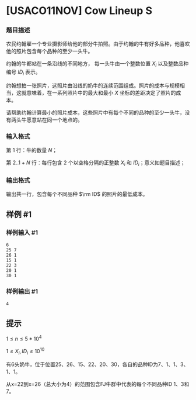 # [USACO11NOV] Cow Lineup S

### 题目描述

农民约翰雇一个专业摄影师给他的部分牛拍照。由于约翰的牛有好多品种，他喜欢他的照片包含每个品种的至少一头牛。

约翰的牛都站在一条沿线的不同地方， 每一头牛由一个整数位置 $X_i$ 以及整数品种编号 $ID_i$ 表示。

约翰想拍一张照片，这照片由沿线的奶牛的连续范围组成。照片的成本与规模相当，这就意味着，在一系列照片中的最大和最小 $X$ 坐标的差距决定了照片的成本。


请帮助约翰计算最小的照片成本，这些照片中有每个不同的品种的至少一头牛，没有两头牛愿意站在同一个地点的。

### 输入格式 

第 $1$ 行：牛的数量 $N$；

第 $2..1+N$ 行：每行包含 2 个以空格分隔的正整数 $X_i$ 和 $ID_i$；意义如题目描述；

### 输出格式 

输出共一行，包含每个不同品种 $\rm ID$ 的照片的最低成本。

## 样例 #1

### 样例输入 #1

```
6 
25 7 
26 1 
15 1 
22 3 
20 1 
30 1
```

### 样例输出 #1

```
4
```

## 提示

$1\le n \le 5*10^4$

$1\le X_i, ID_i \le 10^{10}$

有6头奶牛，位于位置25、26、15、22、20、30，各自的品种ID为7、1、1、3、1、1。

从x=22到x=26（总大小为4）的范围包含FJ牛群中代表的每个不同品种ID 1、3和7。
